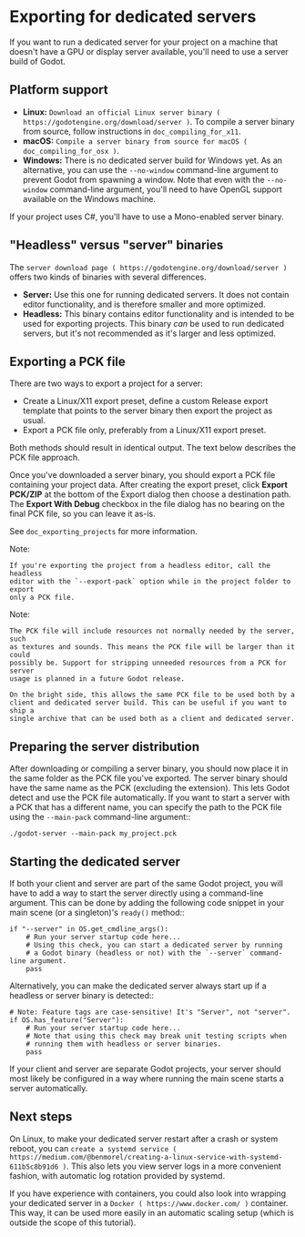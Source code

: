 

Exporting for dedicated servers
===============================

If you want to run a dedicated server for your project on a machine that doesn't
have a GPU or display server available, you'll need to use a server build of Godot.

Platform support
----------------

- **Linux:** `Download an official Linux server binary ( https://godotengine.org/download/server )`.
  To compile a server binary from source, follow instructions in
  `doc_compiling_for_x11`.
- **macOS:** `Compile a server binary from source for macOS ( doc_compiling_for_osx )`.
- **Windows:** There is no dedicated server build for Windows yet. As an alternative,
  you can use the `--no-window` command-line argument to prevent Godot from
  spawning a window. Note that even with the `--no-window` command-line argument,
  you'll need to have OpenGL support available on the Windows machine.

If your project uses C#, you'll have to use a Mono-enabled server binary.

"Headless" versus "server" binaries
-----------------------------------

The `server download page ( https://godotengine.org/download/server )`
offers two kinds of binaries with several differences.

- **Server:** Use this one for running dedicated servers. It does not contain
  editor functionality, and is therefore smaller and more
  optimized.
- **Headless:** This binary contains editor functionality and is intended to be
  used for exporting projects. This binary *can* be used to run dedicated
  servers, but it's not recommended as it's larger and less optimized.

Exporting a PCK file
--------------------

There are two ways to export a project for a server:

- Create a Linux/X11 export preset, define a custom Release export template
  that points to the server binary then export the project as usual.
- Export a PCK file only, preferably from a Linux/X11 export preset.

Both methods should result in identical output. The text below describes the PCK
file approach.

Once you've downloaded a server binary, you should export a PCK file containing
your project data. After creating the export preset, click **Export PCK/ZIP** at
the bottom of the Export dialog then choose a destination path.
The **Export With Debug** checkbox in the file dialog has no bearing on the
final PCK file, so you can leave it as-is.

See `doc_exporting_projects` for more information.

Note:


    If you're exporting the project from a headless editor, call the headless
    editor with the `--export-pack` option while in the project folder to export
    only a PCK file.

Note:


    The PCK file will include resources not normally needed by the server, such
    as textures and sounds. This means the PCK file will be larger than it could
    possibly be. Support for stripping unneeded resources from a PCK for server
    usage is planned in a future Godot release.

    On the bright side, this allows the same PCK file to be used both by a
    client and dedicated server build. This can be useful if you want to ship a
    single archive that can be used both as a client and dedicated server.

Preparing the server distribution
---------------------------------

After downloading or compiling a server binary, you should now place it in the
same folder as the PCK file you've exported. The server binary should have the
same name as the PCK (excluding the extension). This lets Godot detect and use
the PCK file automatically. If you want to start a server with a PCK that has a
different name, you can specify the path to the PCK file using the
`--main-pack` command-line argument::

    ./godot-server --main-pack my_project.pck

Starting the dedicated server
-----------------------------

If both your client and server are part of the same Godot project, you will have
to add a way to start the server directly using a command-line argument. This
can be done by adding the following code snippet in your main scene (or a
singleton)'s `ready()` method::

    if "--server" in OS.get_cmdline_args():
        # Run your server startup code here...
        # Using this check, you can start a dedicated server by running
        # a Godot binary (headless or not) with the `--server` command-line argument.
        pass

Alternatively, you can make the dedicated server always start up if a headless
or server binary is detected::

    # Note: Feature tags are case-sensitive! It's "Server", not "server".
    if OS.has_feature("Server"):
        # Run your server startup code here...
        # Note that using this check may break unit testing scripts when
        # running them with headless or server binaries.
        pass

If your client and server are separate Godot projects, your server should most
likely be configured in a way where running the main scene starts a server
automatically.

Next steps
----------

On Linux, to make your dedicated server restart after a crash or system reboot,
you can
`create a systemd service ( https://medium.com/@benmorel/creating-a-linux-service-with-systemd-611b5c8b91d6 )`.
This also lets you view server logs in a more convenient fashion, with automatic
log rotation provided by systemd.

If you have experience with containers, you could also look into wrapping your
dedicated server in a `Docker ( https://www.docker.com/ )` container. This way,
it can be used more easily in an automatic scaling setup (which is outside the
scope of this tutorial).

